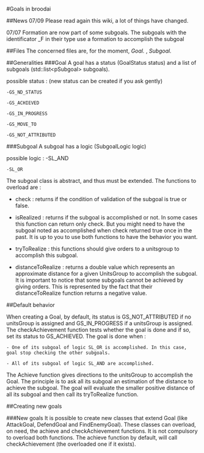 
#Goals in broodai


##News
07/09 Please read again this wiki, a lot of things have changed.

07/07 Formation are now part of some subgoals. The subgoals with the identificator _F in their type use a formation to accomplish the subgoal


##Files
The concerned files are, for the moment, *Goal.* , *Subgoal.* 

##Generalities
###Goal
A goal has a status (GoalStatus status) and a list of subgoals (std::list\<pSubgoal\> subgoals).

possible status : (new status can be created if you ask gently)

	-GS_ND_STATUS
	
	-GS_ACHIEVED
	
	-GS_IN_PROGRESS
	
	-GS_MOVE_TO
	
	-GS_NOT_ATTRIBUTED
	
	
###Subgoal
 A subgoal has a logic (SubgoalLogic logic)
 
possible logic : 
	-SL_AND
	
	-SL_OR
	
The subgoal class is abstract, and thus must be extended.
The functions to overload are :

- check : returns if the condition of validation of the subgoal is true or false.

- isRealized : returns if the subgoal is accomplished or not.
In some cases this function can return only check. But you might need to have the subgoal noted as accomplished when check returned true once in the past.
It is up to you to use both functions to have the behavior you want.

- tryToRealize : this functions should give orders to a unitsgroup to accomplish this subgoal.

- distanceToRealize : returns a double value which represents an approximate distance for a given UnitsGroup to accomplish the subgoal.
It is important to notice that some subgoals cannot be achieved by giving orders.
This is represented by the fact that their distanceToRealize function returns a negative value.
 	
##Default behavior

When creating a Goal, by default, its status is GS_NOT_ATTRIBUTED if no unitsGroup is assigned and GS_IN_PROGRESS if a unitsGroup is assigned. 
The checkAchievement function tests whether the goal is done and if so, set its status
to GS_ACHIEVED. The goal is done when :

	- One of its subgoal of logic SL_OR is accomplished. In this case, goal stop checking the other subgoals.
	
	- All of its subgoal of logic SL_AND are accomplished.


The Achieve function gives directions to the unitsGroup to accomplish the Goal. The principle is to ask all its subgoal an estimation of the distance
to achieve the subgoal. The goal will evaluate the smaller positive distance of all its subgoal and then call its tryToRealize function. 


##Creating new goals

###New goals
It is possible to create new classes that extend Goal (like AttackGoal, DefendGoal and FindEnemyGoal).
These classes can overload, on need, the achieve and checkAchievement functions.
It is not compulsory to overload both functions. The achieve function by default, will call checkAchievement (the overloaded one if it exists). 

